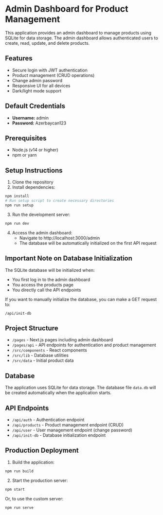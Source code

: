 # Admin Dashboard for Product Management

This application provides an admin dashboard to manage products using SQLite for data storage. The admin dashboard allows authenticated users to create, read, update, and delete products.

## Features

- Secure login with JWT authentication
- Product management (CRUD operations)
- Change admin password
- Responsive UI for all devices
- Dark/light mode support

## Default Credentials

- **Username:** admin
- **Password:** Azerbaycan123

## Prerequisites

- Node.js (v14 or higher)
- npm or yarn

## Setup Instructions

1. Clone the repository
2. Install dependencies:

```bash
npm install
# Run setup script to create necessary directories
npm run setup
```

3. Run the development server:

```bash
npm run dev
```

4. Access the admin dashboard:
   - Navigate to http://localhost:3000/admin
   - The database will be automatically initialized on the first API request

## Important Note on Database Initialization

The SQLite database will be initialized when:
- You first log in to the admin dashboard
- You access the products page
- You directly call the API endpoints

If you want to manually initialize the database, you can make a GET request to:
```
/api/init-db
```

## Project Structure

- `/pages` - Next.js pages including admin dashboard
- `/pages/api` - API endpoints for authentication and product management
- `/src/components` - React components
- `/src/lib` - Database utilities
- `/src/data` - Initial product data

## Database

The application uses SQLite for data storage. The database file `data.db` will be created automatically when the application starts.

## API Endpoints

- `/api/auth` - Authentication endpoint
- `/api/products` - Product management endpoint (CRUD)
- `/api/user` - User management endpoint (change password)
- `/api/init-db` - Database initialization endpoint

## Production Deployment

1. Build the application:

```bash
npm run build
```

2. Start the production server:

```bash
npm start
```

Or, to use the custom server:

```bash
npm run serve
``` 